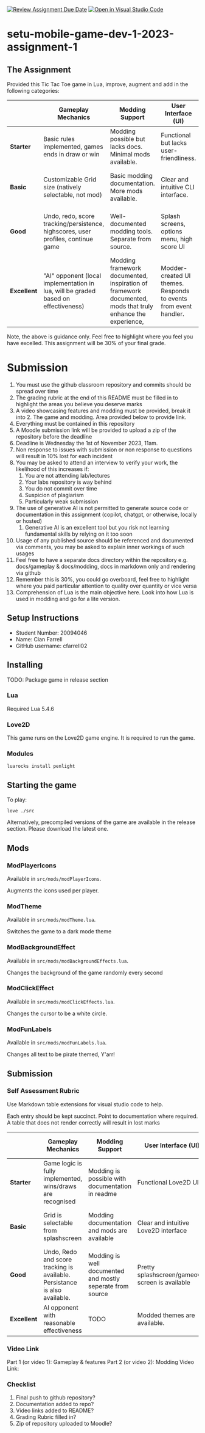 [![Review Assignment Due Date](https://classroom.github.com/assets/deadline-readme-button-24ddc0f5d75046c5622901739e7c5dd533143b0c8e959d652212380cedb1ea36.svg)](https://classroom.github.com/a/aMX_0OFj)
[![Open in Visual Studio Code](https://classroom.github.com/assets/open-in-vscode-718a45dd9cf7e7f842a935f5ebbe5719a5e09af4491e668f4dbf3b35d5cca122.svg)](https://classroom.github.com/online_ide?assignment_repo_id=12208532&assignment_repo_type=AssignmentRepo)
# setu-mobile-game-dev-1-2023-assignment-1

## The Assignment

Provided this Tic Tac Toe game in Lua, improve, augment and add in the following categories:

|               | **Gameplay Mechanics**                                                             | **Modding Support**                                                                                         | **User Interface (UI)**                                           | **Code Quality & Extensibility**                               | **Documentation and Distribution**                                             |
| ------------- | ---------------------------------------------------------------------------------- | ----------------------------------------------------------------------------------------------------------- | ----------------------------------------------------------------- | -------------------------------------------------------------- | ------------------------------------------------------------------------------ |
| **Starter**   | Basic rules implemented, games ends in draw or win                                 | Modding possible but lacks docs. Minimal mods available.                                                    | Functional but lacks user-friendliness.                           | Basic codebase structure.                                      | Limited README                                                                 |
| **Basic**     | Customizable Grid size (natively selectable, not mod)                              | Basic modding documentation. More mods available.                                                           | Clear and intuitive CLI interface.                                | Reasonably organized code. Mods external to source             | README to guide a developer                                                    |
| **Good**      | Undo, redo, score tracking/persistence, highscores, user profiles, continue game   | Well-documented modding tools. Separate from source.                                                        | Splash screens, options menu, high score UI                       | Clear, concise, encapsulated code. Class structures (or other) | User guide to aid modders                                                      |
| **Excellent** | "AI" opponent (local implementation in lua, will be graded based on effectiveness) | Modding framework documented,  inspiration of framework documented, mods that truly enhance the experience, | Modder-created UI themes.  Responds to events from event handler. | Exemplary moddable code. Coding style documented               | Deployable artefact that can run and is documented, modding process documented |


Note, the above is guidance only.  Feel free to highlight where you feel you have excelled.  This assignment will be 30% of your final grade.

# Submission

1. You must use the github classroom repository and commits should be spread over time
2. The grading rubric at the end of this README must be filled in to highlight the areas you believe you deserve marks
3. A video showcasing features and modding must be provided, break it into 2.  The game and modding.  Area provided below to provide link.
3. Everything must be contained in this repository
4. A Moodle submission link will be provided to upload a zip of the repository before the deadline
5. Deadline is Wednesday the 1st of November 2023, 11am.
6. Non response to issues with submission or non response to questions will result in 10% lost for each incident
7. You may be asked to attend an interview to verify your work, the likelihood of this increases if:
    1. You are not attending lab/lectures
    2. Your labs repository is way behind
    3. You do not commit over time
    4. Suspicion of plagiarism
    5. Particularly weak submission 
8. The use of generative AI is not permitted to generate source code or documentation in this assignment (copilot, chatgpt, or otherwise, locally or hosted)
    1. Generative AI is an excellent tool but you risk not learning fundamental skills by relying on it too soon
9. Usage of any published source should be referenced and documented via comments, you may be asked to explain inner workings of such usages
10. Feel free to have a separate docs directory within the repository e.g. docs/gameplay & docs/modding, docs in markdown only and rendering via github 
11. Remember this is 30%, you could go overboard, feel free to highlight where you paid particular attention to quality over quantity or vice versa
12. Comprehension of Lua is the main objective here.  Look into how Lua is used in modding and go for a lite version.

## Setup Instructions

* Student Number: 20094046    
* Name: Cian Farrell
* GitHub username: cfarrell02

## Installing

TODO: Package game in release section

### Lua

Required Lua 5.4.6

### Love2D

This game runs on the Love2D game engine. It is required to run the game.

### Modules

```
luarocks install penlight
```

## Starting the game

To play:

```
love ./src
```

Alternatively, precompiled versions of the game are available in the release section. Please download the latest one.

## Mods


### ModPlayerIcons

Available in `src/mods/modPlayerIcons`.

Augments the icons used per player.

### ModTheme

Available in `src/mods/modTheme.lua`.

Switches the game to a dark mode theme

### ModBackgroundEffect

Available in `src/mods/modBackgroundEffects.lua`.

Changes the background of the game randomly every second

### ModClickEffect

Available in `src/mods/modClickEffects.lua`.

Changes the cursor to be a white circle.

### ModFunLabels

Available in `src/mods/modFunLabels.lua`.

Changes all text to be pirate themed, Y'arr!


## Submission
### Self Assessment Rubric

Use Markdown table extensions for visual studio code to help.

Each entry should be kept succinct.  Point to documentation where required. A table that does not render correctly will result in lost marks

|               | **Gameplay Mechanics** | **Modding Support** | **User Interface (UI)** | **Code Quality & Extensibility** | **Documentation and Distribution** |
| ------------- | ---------------------- | ------------------- | ----------------------- | -------------------------------- | ---------------------------------- |
| **Starter**   |Game logic is fully implemented, wins/draws are recognised|Modding is possible with documentation in readme|Functional Love2D UI |Codebase exists|ReadMe Exists|
| **Basic**     |Grid is selectable from splashscreen|Modding documentation and mods are available|Clear and intuitive Love2D interface|Codebase is reasonably organised into classes |ReadMe has been updated to guide developers on codebase. |
| **Good**      |Undo, Redo and score tracking is available. Persistance is also available.|Modding is well documented and mostly seperate from source |Pretty splashscreen/gameover screen is available|Code is clear and concise, classes are used.|TODO|
| **Excellent** |AI opponent with reasonable effectiveness |TODO|Modded themes are available.|TODO|Deployable artefacts are available...|


### Video Link

Part 1 (or video 1): Gameplay & features 
Part 2 (or video 2): Modding
Video Link:

### Checklist

1. Final push to github repository?
2. Documentation added to repo?
3. Video links added to README?
4. Grading Rubric filled in?
5. Zip of repository uploaded to Moodle?
